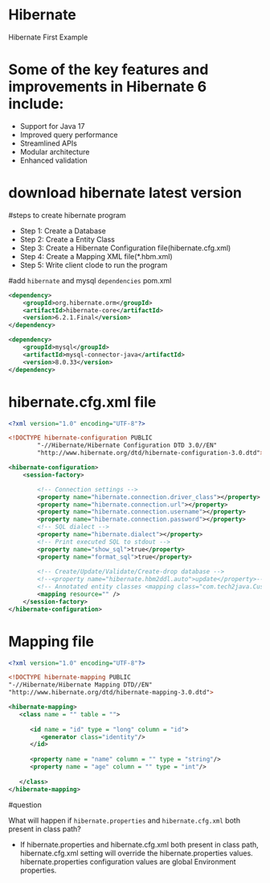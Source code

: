 # Hibernate
Hibernate First Example

# Some of the key features and improvements in Hibernate 6 include:

* Support for Java 17
* Improved query performance
* Streamlined APIs
* Modular architecture
* Enhanced validation

# download hibernate latest version 


#steps to create hibernate program
- Step 1: Create a Database
- Step 2: Create a Entity Class
- Step 3: Create a Hibernate Configuration file(hibernate.cfg.xml)
- Step 4: Create a Mapping XML file(*.hbm.xml)
- Step 5: Write client clode to run the program

#add `hibernate` and mysql `dependencies` pom.xml

``` xml
<dependency>
	<groupId>org.hibernate.orm</groupId>
	<artifactId>hibernate-core</artifactId>
	<version>6.2.1.Final</version>
</dependency>

<dependency>
	<groupId>mysql</groupId>
	<artifactId>mysql-connector-java</artifactId>
	<version>8.0.33</version>
</dependency>

```

# hibernate.cfg.xml file

```xml
<?xml version="1.0" encoding="UTF-8"?>

<!DOCTYPE hibernate-configuration PUBLIC
        "-//Hibernate/Hibernate Configuration DTD 3.0//EN"
        "http://www.hibernate.org/dtd/hibernate-configuration-3.0.dtd">

<hibernate-configuration>
	<session-factory>

		<!-- Connection settings -->
		<property name="hibernate.connection.driver_class"></property>
		<property name="hibernate.connection.url"></property>
		<property name="hibernate.connection.username"></property>
		<property name="hibernate.connection.password"></property>
		<!-- SQL dialect -->
		<property name="hibernate.dialect"></property>
		<!-- Print executed SQL to stdout -->
		<property name="show_sql">true</property>
		<property name="format_sql">true</property>
	
		<!-- Create/Update/Validate/Create-drop database -->
		<!--<property name="hibernate.hbm2ddl.auto">update</property>-->
		<!-- Annotated entity classes <mapping class="com.tech2java.Customer"/> -->
		<mapping resource="" />
	</session-factory>
</hibernate-configuration>
```

# Mapping file

```xml
<?xml version="1.0" encoding="UTF-8"?>

<!DOCTYPE hibernate-mapping PUBLIC 
"-//Hibernate/Hibernate Mapping DTD//EN"
"http://www.hibernate.org/dtd/hibernate-mapping-3.0.dtd"> 

<hibernate-mapping>
   <class name = "" table = "">
      
      <id name = "id" type = "long" column = "id">
         <generator class="identity"/>
      </id>
      
      <property name = "name" column = "" type = "string"/>
      <property name = "age" column = "" type = "int"/>
      
   </class>
</hibernate-mapping>
```


#question

What will happen if `hibernate.properties` and `hibernate.cfg.xml` both present in class path?
- If hibernate.properties and hibernate.cfg.xml both present in class path, hibernate.cfg.xml setting will override the hibernate.properties values. hibernate.properties configuration values are global Environment properties.